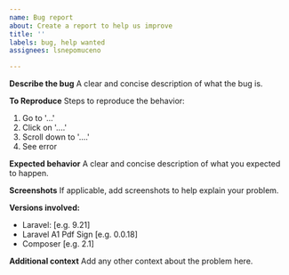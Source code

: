 ```yaml
---
name: Bug report
about: Create a report to help us improve
title: ''
labels: bug, help wanted
assignees: lsnepomuceno

---
```


**Describe the bug**
A clear and concise description of what the bug is.

**To Reproduce**
Steps to reproduce the behavior:
1. Go to '...'
2. Click on '....'
3. Scroll down to '....'
4. See error

**Expected behavior**
A clear and concise description of what you expected to happen.

**Screenshots**
If applicable, add screenshots to help explain your problem.

**Versions involved:**
- Laravel: [e.g. 9.21]
- Laravel A1 Pdf Sign [e.g. 0.0.18]
- Composer [e.g. 2.1]

**Additional context**
Add any other context about the problem here.
